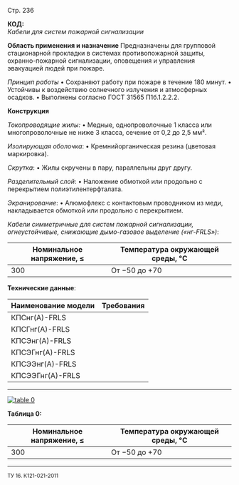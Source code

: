 Стр. 236

**КОД:**  
*Кабели для систем пожарной сигнализации*

**Область применения и назначение**
Предназначены для групповой стационарной прокладки в системах противопожарной защиты, охранно-пожарной сигнализации, оповещения и управления эвакуацией людей при пожаре.

*Принцип работы*
• Сохраняют работу при пожаре в течение 180 минут.
• Устойчивы к воздействию солнечного излучения и атмосферных осадков.
• Выполнены согласно ГОСТ 31565 П1б.1.2.2.2.

**Конструкция**

*Токопроводящие жилы:* 
• Медные, однопроволочные 1 класса или многопроволочные не ниже 3 класса, сечение от 0,2 до 2,5 мм².

*Изолирующая оболочка*: 
• Кремнийорганическая резина (цветовая маркировка).

*Скрутка*: 
• Жилы скручены в пару, параллельны друг другу.

*Разделительный слой*: 
• Наложение обмоткой или продольно с перекрытием полиэтилентерфталата.

*Экранирование*: 
• Алюмофлекс с контактовым проводником из меди, накладывается обмоткой или продольно с перекрытием.

*Кабели симметричные для систем пожарной сигнализации, огнеустойчивые, снижающие дымо-газовое выделение («нг-FRLS»)*:

| **Номинальное напряжение**, ≤ | **Температура окружающей среды**, °C |
|-----------------------------|----------------------------------------|
| 300                          | От −50 до +70                         |

**Технические данные**:  

| **Наименование модели**        | **Требования**                      |
|-------------------------------|--------------------------------------|
| КПСнг(А)-FRLS                 |                                                   |
| КПСГнг(А)-FRLS                |                                                   |
| КПСЭнг(А)-FRLS               |                                                   |
| КПСЭГнг(А)-FRLS              |                                                   |
| КПСЭЭнг(А)-FRLS              |                                                   |
| КПСЭЭГнг(А)-FRLS             |                                                   |

---

[![table 0](https://example.com/table_0.png)](#62baf170-cc75-4026-9a7e-0208dba5c4e5)

**Таблица 0:**

| **Номинальное напряжение**, ≤ | **Температура окружающей среды**, °C |
|------------------------------|-----------------------------------------|
| 300                          | От −50 до +70                           |

---

<sup>ТУ 16. К121-021-2011</sup>
